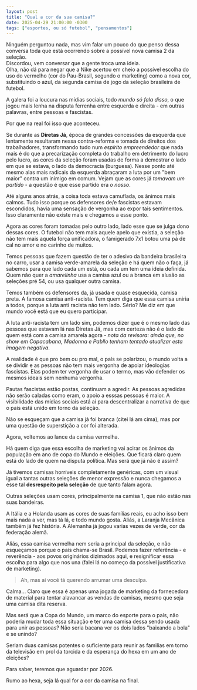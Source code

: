 ```yaml
---
layout: post
title: "Qual a cor da sua camisa?"
date: 2025-04-29 21:00:00 -0300
tags: ["esportes, ou só futebol", "pensamentos"]
---
```

<aside class="aviso">Ninguém perguntou nada, mas vim falar um pouco do que penso dessa conversa toda que está ocorrendo sobre a possível nova camisa 2 da seleção.<br/>Discordou, vem conversar que a gente troca uma ideia.</aside>
Olha, não dá para negar que a Nike acertou em cheio a possível escolha do uso do vermelho (cor do Pau-Brasil, segundo o marketing) como a nova cor, substituindo o azul, da segunda camisa de jogo da seleção brasileira de futebol.  

A galera foi a loucura nas mídias sociais, todo *mundo só fala disso*, o que jogou mais lenha na disputa ferrenha entre esquerda e direita - em outras palavras, entre pessoas e fascistas.  

Por que na real foi isso que aconteceu.  

Se durante as **Diretas Já**, época de grandes concessões da esquerda que lentamente resultaram nessa contra-reforma e tomada de direitos dos trabalhadores, transformando tudo num *espírito empreendedor* que nada mais é do que a precarização completa do trabalho em detrimento do lucro pelo lucro, as cores da seleção foram usadas de forma a demostrar o lado em que se estava, o lado da democracia (burguesa). Nesse ponto até mesmo alas mais radicais da esquerda abraçaram a luta por um "bem maior" contra um inimigo em comum. Vejam que as cores já *tomavam um partido* - a questão é que esse partido era *o nosso*.  

Até alguns anos atrás, a coisa toda estava camuflada, os ânimos mais calmos. Tudo isso porque os defensores de/e fascistas estavam escondidos, havia uma sensação de vergonha ao expor tais sentimentos. Isso claramente não existe mais e chegamos a esse ponto.  

Agora as cores foram tomadas pelo outro lado, lado esse que se julga dono dessas cores. O futebol não tem mais aquele apelo que existia, a seleção não tem mais aquela força unificadora, o famigerado 7x1 botou uma pá de cal no amor e no carinho de muitos.  

Temos pessoas que fazem questão de ter o adesivo da bandeira brasileira no carro, usar a camisa verde-amarela da seleção e há quem não o faça, já sabemos para que lado cada um está, ou cada um tem uma ideia definida. Quem não quer a *amarelinha* usa a camisa azul ou a branca em alusão as seleções pré 54, ou usa qualquer outra camisa.  

Temos também os defensores da, já usada e quase esquecida, camisa preta. A famosa camisa anti-racista. Tem quem diga que essa camisa uniria a todos, porque a luta anti racista não tem lado. Sério? Me diz em que mundo você está que eu quero participar.  

A luta anti-racista tem um lado sim, podemos dizer que é o mesmo lado das pessoas que estavam lá nas Diretas Já, mas com certeza não é o lado de quem está com a camisa amarela agora - *nota da revisora: ainda que, no show em Copacabana, Madonna e Pabllo tenham tentado atualizar esta imagem negativa*.  

A realidade é que pro bem ou pro mal, o país se polarizou, o mundo volta a se dividir e as pessoas não tem mais vergonha de apoiar ideologias fascistas. Elas podem ter vergonha de usar o termo, mas vão defender os mesmos ideais sem nenhuma vergonha.  

Pautas fascistas estão postas, continuam a agredir. As pessoas agredidas não serão caladas como eram, o apoio a esssas pessoas é maior. A visibilidade das mídias sociais está aí para descentralizar a narrativa de que o país está unido em torno da seleção.  

Não se esqueçam que a camisa já foi branca (citei lá am cima), mas por uma questão de superstição a cor foi alterada.  

Agora, voltemos ao lance da camisa vermelha.

Há quem diga que essa escolha de marketing vai acirar os ânimos da população em ano de copa do Mundo e eleições. Que ficará claro quem está do lado de quem na disputa política. Mas será que já não é assim?     

Já tivemos camisas horríveis completamente genéricas, com um visual igual a tantas outras seleções de menor expressão e nunca chegamos a esse tal **desrespeito pela seleção** de que tanto falam agora.  

Outras seleções usam cores, principalmente na camisa 1, que não estão nas suas bandeiras.  

A Itália e a Holanda usam as cores de suas famílias reais, eu acho isso bem mais nada a ver, mas tá lá, e todo mundo gosta. Aliás, a Laranja Mecânica também já fez história. A Alemanha já jogou varias vezes de verde, cor da federação alemã.

Aliás, essa camisa vermelha nem seria a principal da seleção, e não esqueçamos porque o país chama-se Brasil. Podemos fazer referência - e reverência - aos povos originários dizimados aqui, e resignificar essa escolha para algo que nos una (falei lá no começo da possível justificativa de marketing).  

<blockquote class="citacao">Ah, mas aí você tá querendo arrumar uma desculpa.</blockquote>

Calma... Claro que essa é apenas uma jogada de marketing da fornecedora de material para tentar alavancar as vendas de camisas, mesmo que seja uma camisa dita reserva. 

Mas será que a Copa do Mundo, um marco do esporte para o país, não poderia mudar toda essa situação e ter uma camisa dessa sendo usada para unir as pessoas? Não seria bacana ver os dois lados "baixando a bola" e se unindo?  

Seriam duas camisas potentes o suficiente para reunir as familias em torno da televisão em prol da torcida e da esperança do hexa em um ano de eleições?

Para saber, teremos que aguardar por 2026.

Rumo ao hexa, seja lá qual for a cor da camisa na final.